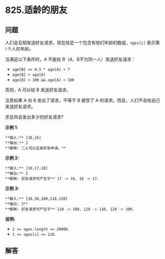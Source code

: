 # 825.适龄的朋友

## 问题

人们会互相发送好友请求，现在给定一个包含有他们年龄的数组，`ages[i]` 表示第 i 个人的年龄。

当满足以下条件时，A 不能给 B（A、B不为同一人）发送好友请求：

* `age[B] <= 0.5 * age[A] + 7`
* `age[B] > age[A]`
* `age[B] > 100 && age[A] < 100`

否则，A 可以给 B 发送好友请求。

注意如果 A 向 B 发出了请求，不等于 B 接受了 A 的请求。而且，人们不会给自己发送好友请求。 

求总共会发出多少份好友请求?

**示例 1:**

```
**输入:** [16,16]
**输出:** 2
**解释: 二人可以互发好友申请。**

```

**示例 2:**

```
**输入:** [16,17,18]
**输出:** 2
**解释: 好友请求可产生于** 17 -> 16, 18 -> 17.
```

**示例 3:**

```
**输入:** [20,30,100,110,120]
**输出: 3**
**解释: 好友请求可产生于** 110 -> 100, 120 -> 110, 120 -> 100.

```

**说明:**

* `1 <= ages.length <= 20000`.
* `1 <= ages[i] <= 120`.



## 解答

